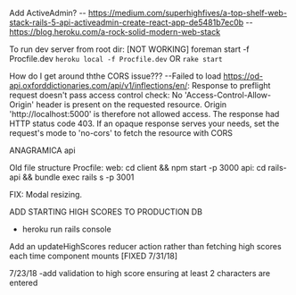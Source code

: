 Add ActiveAdmin?
-- https://medium.com/superhighfives/a-top-shelf-web-stack-rails-5-api-activeadmin-create-react-app-de5481b7ec0b
-- https://blog.heroku.com/a-rock-solid-modern-web-stack

To run dev server from root dir:
  [NOT WORKING] foreman start -f Procfile.dev
  `heroku local -f Procfile.dev`
  OR
  `rake start`




How do I get around ththe CORS issue???
    --Failed to load https://od-api.oxforddictionaries.com/api/v1/inflections/en/: Response to preflight request doesn't pass access control check: No 'Access-Control-Allow-Origin' header is present on the requested resource. Origin 'http://localhost:5000' is therefore not allowed access. The response had HTTP status code 403. If an opaque response serves your needs, set the request's mode to 'no-cors' to fetch the resource with CORS

ANAGRAMICA api


Old file structure Procfile:
    web: cd client && npm start -p 3000
    api: cd rails-api && bundle exec rails s -p 3001


FIX: Modal resizing.

ADD STARTING HIGH SCORES TO PRODUCTION DB
  - heroku run rails console

  Add an updateHighScores reducer action rather than fetching high scores each time component mounts [FIXED 7/31/18]

7/23/18
  -add validation to high score ensuring at least 2 characters are entered
